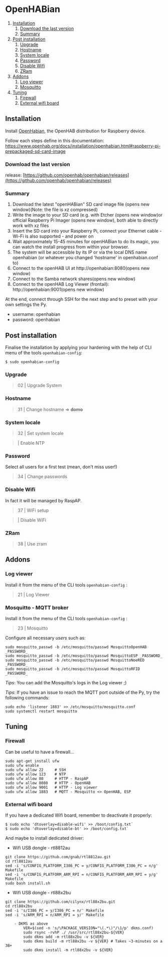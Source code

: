 # OpenHABian

1. [Installation](#installation)
    1. [Download the last version](#download-the-last-version)
    2. [Summary](#summary)
2. [Post installation](#post-installation)
    1. [Upgrade](#upgrade)
    2. [Hostname](#hostname)
    3. [System locale](#system-locale)
    4. [Password](#password)
    5. [Disable Wifi](#disable-wifi)
    6. [ZRam](#zram)
3. [Addons](#addons)
    1. [Log viewer](#log-viewer)
    2. [Mosquitto](#mosquitto---mqtt-broker)
4. [Tuning](#tuning)
    1. [Firewall](#firewall)
    2. [External wifi board](#external-wifi-board)

## Installation

Install [OpenHabian](https://www.openhab.org/docs/installation/openhabian.html), the OpenHAB distribution for Raspberry
device.

Follow each steps define in this documentation:
https://www.openhab.org/docs/installation/openhabian.html#raspberry-pi-prepackaged-sd-card-image

### Download the last version

release: [https://github.com/openhab/openhabian/releases](https://github.com/openhab/openhabian/releases)

### Summary

1. Download the latest "openHABian" SD card image file (opens new window)(Note: the file is xz compressed)
2. Write the image to your SD card (e.g. with Etcher (opens new window)or official Raspberry Pi Imager (opens new
   window), both able to directly work with xz files
3. Insert the SD card into your Raspberry Pi, connect your Ethernet cable - Wi-Fi is also supported - and power on
4. Wait approximately 15-45 minutes for openHABian to do its magic, you can watch the install progress from within your
   browser.
5. The system will be accessible by its IP or via the local DNS name openhabian (or whatever you changed 'hostname' in
   openhabian.conf to)
6. Connect to the openHAB UI at http://openhabian:8080(opens new window)
7. Connect to the Samba network shares(opens new window)
8. Connect to the openHAB Log Viewer (frontail): http://openhabian:9001(opens new window)

At the end, connect through SSH for the next step and to preset with your own settings the Py.

- username: openhabian
- password: openhabian

## Post installation

Finalise the installation by applying your hardening with the help of CLI menu of the tools `openhabian-config`:

`$ sudo openhabian-config`

### Upgrade

> 02 | Upgrade System

### Hostname

> 31 | Change hostname => **domo**

### System locale

> 32 | Set system locale

> | Enable NTP

### Password

Select all users for a first test (mean, don't miss user!)
> 34 | Change passwords

### Disable Wifi

In fact it will be managed by RaspAP.
> 37 | WiFi setup

> | Disable WiFi

### ZRam

> 38 | Use zram

## Addons

### Log viewer

Install it from the menu of the CLI tools `openhabian-config` :
> 21 | Log Viewer

### Mosquitto - MQTT broker

Install it from the menu of the CLI tools `openhabian-config` :
> 23 | Mosquitto

Configure all necessary _users_ such as:

   ````commandline
sudo mosquitto_passwd -b /etc/mosquitto/passwd MosquittoOpenHAB _PASSWORD_
sudo mosquitto_passwd -b /etc/mosquitto/passwd MosquittoESP _PASSWORD_
sudo mosquitto_passwd -b /etc/mosquitto/passwd MosquittoNoeRED _PASSWORD_
sudo mosquitto_passwd -b /etc/mosquitto/passwd MosquittoRFID _PASSWORD_
````

_Tips_: You can add the Mosquitto's logs in the Log viewer ;)

_Tips_: If you have an issue to reach the MQTT port outside of the Py, try the following commands:

````commandline
sudo echo 'listener 1883' >> /etc/mosquitto/mosquitto.conf
sudo systemctl restart mosquitto
````

## Tuning

### Firewall

Can be useful to have a firewall...

````commandline
sudo apt-get install ufw
sudo ufw enable
sudo ufw allow 22     # SSH
sudo ufw allow 123    # NTP
sudo ufw allow 80     # HTTP - RaspAP
sudo ufw allow 8080   # HTTP - OpenHAB
sudo ufw allow 9001   # HTTP - Log viewer
sudo ufw allow 1883   # MQTT - Mosquitto <> OpenHAB, ESP
````

### External wifi board

If you have a dedicated Wifi board, remember to deactivate it properly:

````commandline
$ sudo echo 'dtoverlay=disable-wifi' >> /boot/config.txt`
$ sudo echo 'dtoverlay=disable-bt' >> /boot/config.txt`
````

And maybe to install dedicated driver:

- Wifi USB dongle - rtl8812au

````commandline
git clone https://github.com/gnab/rtl8812au.git
cd rtl8812au
sed -i 's/CONFIG_PLATFORM_I386_PC = y/CONFIG_PLATFORM_I386_PC = n/g' Makefile
sed -i 's/CONFIG_PLATFORM_ARM_RPI = n/CONFIG_PLATFORM_ARM_RPI = y/g' Makefile
sudo bash install.sh
````

- Wifi USB dongle - rtl88x2bu

````commandline
git clone https://github.com/cilynx/rtl88x2bu.git
cd rtl88x2bu
sed -i 's/I386_PC = y/I386_PC = n/' Makefile
sed -i 's/ARM_RPI = n/ARM_RPI = y/' Makefile

    - DKMS as above
        VER=$(sed -n 's/\PACKAGE_VERSION="\(.*\)"/\1/p' dkms.conf)
        sudo rsync -rvhP ./ /usr/src/rtl88x2bu-${VER}
        sudo dkms add -m rtl88x2bu -v ${VER}
        sudo dkms build -m rtl88x2bu -v ${VER} # Takes ~3-minutes on a 3B+
        sudo dkms install -m rtl88x2bu -v ${VER}
````
